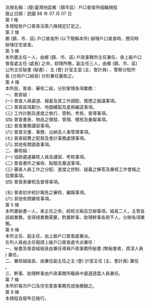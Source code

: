 法規名稱：(廢)臺灣地區鄉（鎮市區）戶口普查所組織規程  
廢止日期：民國 88 年 07 月 07 日  
第 1 條  
本規程依戶口普查法第八條規定訂定之。  
第 2 條  
鄉 (鎮、市、區) 戶口普查所 (以下簡稱本所) 辦理戶口普查時，應同時  
辦理住宅普查。  
第 3 條  
本所置主任一人，由鄉 (鎮、市、區) 戶政事務所主任兼任，承上級戶口  
普查處主任 (處長) 之命，綜理所務，副主任三人，由鄉 (鎮、市、區)  
公所主任秘書 (秘書) 、主 (會) 計室主室 (主、會計員) 、警察分駐所  
長 (分局戶口組長) 分別兼任襄助之。  
第 4 條  
本所設，普查、審核二組，分別掌理各項業務：  
一、普查組：  
(一) 普查人員遴選、報委及其工作調配、獎懲之擬議事項。  
(二) 普查區域劃分、地圖繪製及底冊編造事項。  
(三) 工作計劃及進度之執行、管制、考核、督導事項。  
(四) 普查書表、物品之領發、管理、稽核及彙報事項。  
(五) 普查業務講習事項。  
(六) 普查文書、事務、出納及人事管理事項。  
(七) 普查經費之配發及會計事務處理事項。  
(八) 其他有關調查事項。  
二、審核組：  
(一) 協助遴選審核人員及講習、考核事項。  
(二) 普查書件之催收、點驗及彙送事項。  
(三) 審查人員工作之分配、進度之控制、疑義之解答及番核工作會報之  
召開事項。  
(四) 普查表審核及督導事項。  


(五) 普查初步統計報告之審核、編報事項。  
(六) 其他有關審核事項。  
第 5 條  
本所置秘書一人，承主任之命，綜核文稿及交辦事項，組長二人，主管各  
該組業務，並得視業務需要，酌置幹事、助理幹事各若干人，分辦各項業  
務。  
第 6 條  
本所主任、副主任，由上級戶口普查處兼派。  
左列人員由主任報請上級戶口普查處令派兼任：  
一、秘書及普查組組長由兼任導員戶政事務所秘書 (無秘書者，資深人員  
) 兼任。  
二、審核組組長，由兼任副主任之主 (會) 計室主任 (主、會計員) 兼任  
。  
三、幹事、助理幹事由戶政事務所職員中遴選適當人員兼任。  
第 7 條  
本所於每次戶口及住宅普查事務完成後撤銷之。  
第 8 條  
本規程自發布日施行。  


